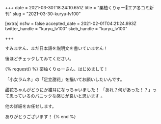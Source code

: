 +++
date = 2021-03-30T18:24:10.651Z
title = "栗柚くりゅー💐エア冬コミ新刊"
slug = "2021-03-30-kuryu-lv100"

[extra]
nsfw = false
accepted_date = 2021-02-01T04:21:24.993Z
twitter_handle = "kuryu_lv100"
skeb_handle = "kuryu_lv100"

+++

すみません、まだ日本語を説明文を書いていません！

後ほどチェックしてみてください。

{% request() %}
栗柚くりゅーさん、はじめまして！

「小女ラムネ」の「足立甜花」を描いてお願いしたいんです。

甜花ちゃんがどうにか猫耳になっちゃいました！ 「あれ？何があった！？」って思っているのパニックな感じが良いと思います 。

他の詳細をお任せします。

ありがとうございます！
{% end %}
